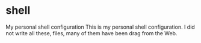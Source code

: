 # shell
My personal shell configuration
This is my personal shell configuration. I did not write all these, files, many of them have been drag from the Web.
